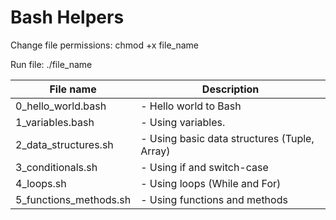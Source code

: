 # Bash Helpers

Change file permissions:
chmod +x file_name

Run file:
./file_name

| File name        		| Description 												   |
| --------------------- |------------------------------------------------------------- |
| 0_hello_world.bash	| - Hello world to Bash |
| 1_variables.bash 		| - Using variables. |
| 2_data_structures.sh	| - Using basic data structures (Tuple, Array) |
| 3_conditionals.sh		| - Using if and switch-case |
| 4_loops.sh			| - Using loops (While and For) |
| 5_functions_methods.sh| - Using functions and methods |